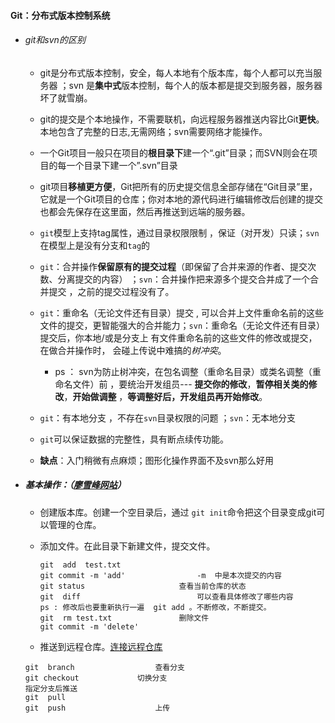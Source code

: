 #### Git：分布式版本控制系统 

- ###### git和svn的区别

  - git是分布式版本控制，安全，每人本地有个版本库，每个人都可以充当服务器 ；svn 是**集中式**版本控制，每个人的版本都是提交到服务器，服务器坏了就雪崩。
  - git的提交是个本地操作，不需要联机，向远程服务器推送内容比Git**更快**。本地包含了完整的日志,无需网络；svn需要网络才能操作。
  - 一个Git项目一般只在项目的**根目录下**建一个“.git”目录；而SVN则会在项目的每一个目录下建一个”.svn”目录 
  - git项目**移植更方便**，Git把所有的历史提交信息全部存储在“Git目录”里，它就是一个Git项目的仓库；你对本地的源代码进行编辑修改后创建的提交也都会先保存在这里面，然后再推送到远端的服务器。 
  - `git`模型上支持tag属性，通过目录权限限制 ，保证（对开发）只读；`svn`在模型上是没有分支和`tag`的 
  - `git`：合并操作**保留原有的提交过程**（即保留了合并来源的作者、提交次数、分离提交的内容） ；`svn`：合并操作把来源多个提交合并成了一个合并提交 ，之前的提交过程没有了。
  - `git`：重命名（无论文件还有目录）提交 , 可以合并上文件重命名前的这些文件的提交，更智能强大的合并能力；`svn`：重命名（无论文件还有目录）提交后，你本地/或是分支上 有文件重命名前的这些文件的修改或提交，在做合并操作时， 会碰上传说中难搞的*树冲突*。

    - ps ： svn为防止树冲突，在包名调整（重命名目录）或类名调整（重命名文件）前 ，要统治开发组员---  **提交你的修改**，**暂停相关类的修改**，**开始做调整** ，**等调整好后，开发组员再开始修改**。
  - `git`：有本地分支 ，不存在`svn`目录权限的问题 ；`svn`：无本地分支 
  - `git`可以保证数据的完整性，具有断点续传功能。
  - **缺点**：入门稍微有点麻烦；图形化操作界面不及svn那么好用 

-  ##### 基本操作：（[廖雪峰网站](https://www.liaoxuefeng.com/wiki/896043488029600)）

   - 创建版本库。创建一个空目录后，通过 `git init`命令把这个目录变成git可以管理的仓库。

   - 添加文件。在此目录下新建文件，提交文件。

     ``` 
     git  add  test.txt
     git commit -m 'add'				-m  中是本次提交的内容
     git status						查看当前仓库的状态
     git  diff  						可以查看具体修改了哪些内容
     ps : 修改后也要重新执行一遍  git add 。不断修改，不断提交。
     git  rm test.txt  				删除文件
     git commit -m 'delete'  		
     ```

   - 推送到远程仓库。[连接远程仓库](https://www.liaoxuefeng.com/wiki/896043488029600/896954117292416)

   ```
   git  branch					查看分支
   git checkout				切换分支
   指定分支后推送
   git  pull 					
   git  push					上传
   ```

   

















































